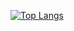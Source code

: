 [![Top Langs](https://github-readme-stats.vercel.app/api/top-langs/?username=mosesimbahale&layout=compact&theme=nord)](https://github.com/anuraghazra/github-readme-stats)

